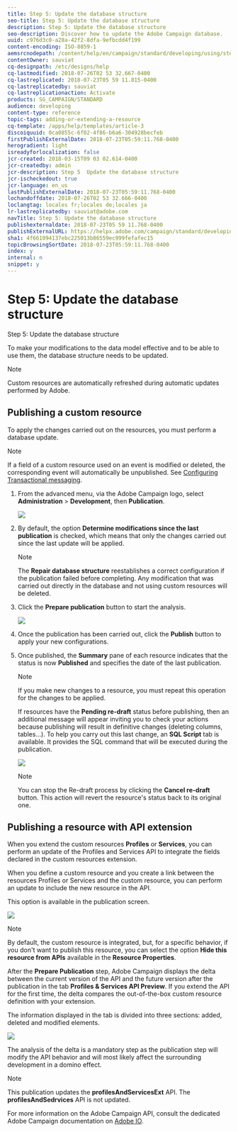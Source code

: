 ```yaml
---
title: Step 5: Update the database structure
seo-title: Step 5: Update the database structure
description: Step 5: Update the database structure
seo-description: Discover how to update the Adobe Campaign database.
uuid: c976d3c0-a28a-42f2-8dfa-9efbcdd4f199
content-encoding: ISO-8859-1
aemsrcnodepath: /content/help/en/campaign/standard/developing/using/step-5--update-the-database-structure
contentOwner: sauviat
cq-designpath: /etc/designs/help
cq-lastmodified: 2018-07-26T02 53 32.667-0400
cq-lastreplicated: 2018-07-23T05 59 11.815-0400
cq-lastreplicatedby: sauviat
cq-lastreplicationaction: Activate
products: SG_CAMPAIGN/STANDARD
audience: developing
content-type: reference
topic-tags: adding-or-extending-a-resource
cq-template: /apps/help/templates/article-3
discoiquuid: 0ca0855c-6f02-4f86-b6a6-304928becfeb
firstPublishExternalDate: 2018-07-23T05:59:11.768-0400
herogradient: light
isreadyforlocalization: false
jcr-created: 2018-03-15T09 03 02.614-0400
jcr-createdby: admin
jcr-description: Step 5  Update the database structure
jcr-ischeckedout: true
jcr-language: en_us
lastPublishExternalDate: 2018-07-23T05:59:11.768-0400
lochandoffdate: 2018-07-26T02 53 32.666-0400
loclangtag: locales fr;locales de;locales ja
lr-lastreplicatedby: sauviat@adobe.com
navTitle: Step 5: Update the database structure
publishexternaldate: 2018-07-23T05 59 11.768-0400
publishExternalURL: https://helpx.adobe.com/campaign/standard/developing/using/step-5--update-the-database-structure.html
sha1: 4f661094137ebc225013b86559ec999fefafec15
topicBrowsingSortDate: 2018-07-23T05:59:11.768-0400
index: y
internal: n
snippet: y
---
```


# Step 5: Update the database structure

Step 5: Update the database structure

To make your modifications to the data model effective and to be able to use them, the database structure needs to be updated.

>[!NOTE]
>
>Custom resources are automatically refreshed during automatic updates performed by Adobe.

## Publishing a custom resource

To apply the changes carried out on the resources, you must perform a database update.

>[!NOTE]
>
>If a field of a custom resource used on an event is modified or deleted, the corresponding event will automatically be unpublished. See [Configuring Transactional messaging](../../administration/using/configuring-transactional-messaging.md).

1. From the advanced menu, via the Adobe Campaign logo, select **Administration** > **Development**, then **Publication**.

   ![](assets/schema_extension_12.png)

1. By default, the option **Determine modifications since the last publication** is checked, which means that only the changes carried out since the last update will be applied.

   >[!NOTE]
   >
   >The **Repair database structure** reestablishes a correct configuration if the publication failed before completing. Any modification that was carried out directly in the database and not using custom resources will be deleted.

1. Click the **Prepare publication** button to start the analysis.

   ![](assets/schema_extension_13.png)

1. Once the publication has been carried out, click the **Publish** button to apply your new configurations.
1. Once published, the **Summary** pane of each resource indicates that the status is now **Published** and specifies the date of the last publication.

   >[!NOTE]
   >
   >If you make new changes to a resource, you must repeat this operation for the changes to be applied.

   If resources have the **Pending re-draft** status before publishing, then an additional message will appear inviting you to check your actions because publishing will result in definitive changes (deleting columns, tables...). To help you carry out this last change, an **SQL Script** tab is available. It provides the SQL command that will be executed during the publication. 

   ![](assets/schema_extension_scriptSQL.png)

   >[!NOTE]
   >
   >You can stop the Re-draft process by clicking the **Cancel re-draft** button. This action will revert the resource's status back to its original one.

## Publishing a resource with API extension

When you extend the custom resources **Profiles** or **Services**, you can perform an update of the Profiles and Services API to integrate the fields declared in the custom resources extension.

When you define a custom resource and you create a link between the resources Profiles or Services and the custom resource, you can perform an update to include the new resource in the API.

This option is available in the publication screen.

![](assets/extendPandSAPI.png)

>[!NOTE]
>
>By default, the custom resource is integrated, but, for a specific behavior, if you don't want to publish this resource, you can select the option **Hide this resource from APIs** available in the **Resource Properties**.

After the **Prepare Publication** step, Adobe Campaign displays the delta between the current version of the API and the future version after the publication in the tab **Profiles & Services API Preview**. If you extend the API for the first time, the delta compares the out-of-the-box custom resource definition with your extension.

The information displayed in the tab is divided into three sections: added, deleted and modified elements.

![](assets/extendPandSAPI_diff.png)

The analysis of the delta is a mandatory step as the publication step will modify the API behavior and will most likely affect the surrounding development in a domino effect.

>[!NOTE]
>
>This publication updates the **profilesAndServicesExt** API. The **profilesAndSedrvices** API is not updated.

For more information on the Adobe Campaign API, consult the dedicated Adobe Campaign documentation on [Adobe IO](https://docs.campaign.adobe.com/doc/standard/en/adobeio.html).

